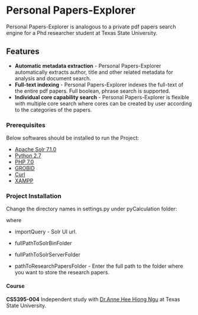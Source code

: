 # Personal Papers-Explorer

Personal Papers-Explorer is analogous to a private pdf papers search engine for a Phd researcher student at Texas State University.

## Features
* **Automatic metadata extraction** - Personal Papers-Explorer automatically extracts author, title and other related metadata for analysis and document search.
* **Full-text indexing** - Personal Papers-Explorer indexes the full-text of the entire pdf papers. Full boolean, phrase search is supported.
* **Individual core capability search** - Personal Papers-Explorer is flexible with multiple core search where cores can be created by user according to the categories of the papers. 

### Prerequisites

Below softwares should be installed to run the Project:
* [Apache Solr 7.1.0](http://www.apache.org/dyn/closer.lua/lucene/solr/7.1.0)
* [Python 2.7](https://www.python.org/downloads/)
* [PHP 7.0](http://php.net/downloads.php)
* [GROBID](http://cloud.science-miner.com/grobid/)
* [Curl](https://curl.haxx.se/download.html)
* [XAMPP](https://www.apachefriends.org/index.html)

### Project Installation

Change the directory names in settings.py under pyCalculation folder:

where 
* importQuery - Solr UI url.
* fullPathToSolrBinFolder 
    
* fullPathToSolrServerFolder
    
* pathToResearchPapersFolder - Enter the full path to the folder where you want to store the research papers.
    
#### Course

**CS5395-004** Independent study with [Dr.Anne Hee Hiong Ngu](http://cs.txstate.edu/~hn12/) at Texas State University.
